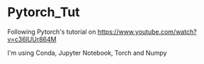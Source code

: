 # Pytorch_Tut
Following Pytorch's tutorial on https://www.youtube.com/watch?v=c36lUUr864M

I'm using Conda, Jupyter Notebook, Torch and Numpy
